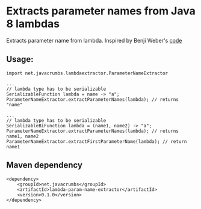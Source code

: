 # Extracts parameter names from Java 8 lambdas

Extracts parameter name from lambda. Inspired by Benji Weber's [code](https://github.com/benjiman/lambda-type-references/blob/master/src/main/java/com/benjiweber/typeref/MethodFinder.java)

## Usage:
    import net.javacrumbs.lambdaextractor.ParameterNameExtractor

    ...
    // lambda type has to be serializable
    SerializableFunction lambda = name -> "a";
    ParameterNameExtractor.extractParameterNames(lambda); // returns "name"

    ...
    // lambda type has to be serializable
    SerializableBiFunction lambda = (name1, name2) -> "a";
    ParameterNameExtractor.extractParameterNames(lambda); // returns name1, name2
    ParameterNameExtractor.extractFirstParameterName(lambda); // return name1

## Maven dependency

    <dependency>
        <groupId>net.javacrumbs</groupId>
        <artifactId>lambda-param-name-extractor</artifactId>
        <version>0.1.0</version>
    </dependency>
